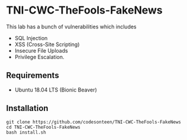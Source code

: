 # TNI-CWC-TheFools-FakeNews
This lab has a bunch of vulnerabilities which includes 
- SQL Injection
- XSS (Cross-Site Scripting)
- Insecure File Uploads
- Privilege Escalation.

## Requirements
- Ubuntu 18.04 LTS (Bionic Beaver)

## Installation

```
git clone https://github.com/codesonteen/TNI-CWC-TheFools-FakeNews
cd TNI-CWC-TheFools-FakeNews
bash install.sh
```
